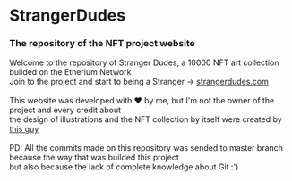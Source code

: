 # StrangerDudes 
### The repository of the NFT project website

Welcome to the repository of Stranger Dudes, a 10000 NFT art collection builded on the Etherium Network  
Join to the project and start to being a Stranger -> [strangerdudes.com](https://strangerdudes.com)  
<br>
This website was developed with ❤️ by me, but I'm not the owner of the project and every credit about  
the design of illustrations and the NFT collection by itself were created by [this guy](https://www.instagram.com/thestrangerdudes/)
<br><br>
PD: All the commits made on this repository was sended to master branch because the way that was builded this project  
but also because the lack of complete knowledge about Git :')
